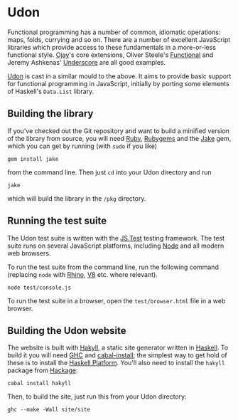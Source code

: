 Udon
====

Functional programming has a number of common, idiomatic operations: maps,
folds, currying and so on. There are a number of excellent JavaScript libraries
which provide access to these fundamentals in a more-or-less functional style.
[Ojay]'s core extensions, Oliver Steele's [Functional] and Jeremy Ashkenas'
[Underscore] are all good examples.

[Udon] is cast in a similar mould to the above. It aims to provide basic
support for functional programming in JavaScript, initially by porting some
elements of Haskell's `Data.List` library.

[Udon]:       http://extralogical.net/projects/udon/
[Ojay]:       http://ojay.othermedia.org/
[Underscore]: http://documentcloud.github.com/underscore/
[Functional]: http://osteele.com/sources/javascript/functional/


Building the library
--------------------

If you've checked out the Git repository and want to build a minified version
of the library from source, you will need [Ruby], [Rubygems] and the [Jake]
gem, which you can get by running (with `sudo` if you like)

    gem install jake

from the command line. Then just `cd` into your Udon directory and run

    jake

which will build the library in the `/pkg` directory.

[Ruby]:     http://ruby-lang.org
[Rubygems]: http://rubygems.org
[Jake]:     https://github.com/jcoglan/jake


Running the test suite
----------------------

The Udon test suite is written with the [JS.Test] testing framework. The test
suite runs on several JavaScript platforms, including [Node] and all modern web
browsers.

To run the test suite from the command line, run the following command
(replacing `node` with [Rhino], [V8] etc. where relevant).

    node test/console.js

To run the test suite in a browser, open the `test/browser.html` file in a web
browser.

[JS.Test]: http://jsclass.jcoglan.com/testing.html
[Node]:    http://nodejs.org
[Rhino]:   http://www.mozilla.org/rhino/
[V8]:      http://code.google.com/p/v8/


Building the Udon website
-------------------------

The website is built with [Hakyll], a static site generator written in
[Haskell]. To build it you will need [GHC] and [cabal-install]; the simplest
way to get hold of these is to install the [Haskell Platform]. You'll also need
to install the `hakyll` package from [Hackage]:

    cabal install hakyll

Then, to build the site, just run this from your Udon directory:

    ghc --make -Wall site/site

[Hakyll]:           http://jaspervdj.be/hakyll/
[Haskell]:          http://www.haskell.org
[GHC]:              http://www.haskell.org/ghc/
[cabal-install]:    http://www.haskell.org/cabal/download.html
[Haskell Platform]: http://hackage.haskell.org/platform/
[Hackage]:          http://hackage.haskell.org/